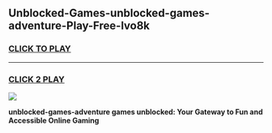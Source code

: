 
## Unblocked-Games-unblocked-games-adventure-Play-Free-lvo8k
<h3>
<a href="https://premium76.site?title=unblocked-games-adventure&ref=21A">CLICK TO PLAY</a></h3>
<hr>

<h3>
<a href="https://premium76.site?title=unblocked-games-adventure&ref=21A">CLICK 2 PLAY</a>
  
</h3>

<a href="https://premium76.site?title=unblocked-games-adventure&ref=21A"><img src="https://clearcache.store/games.png"></a>


**unblocked-games-adventure games unblocked: Your Gateway to Fun and Accessible Online Gaming**
